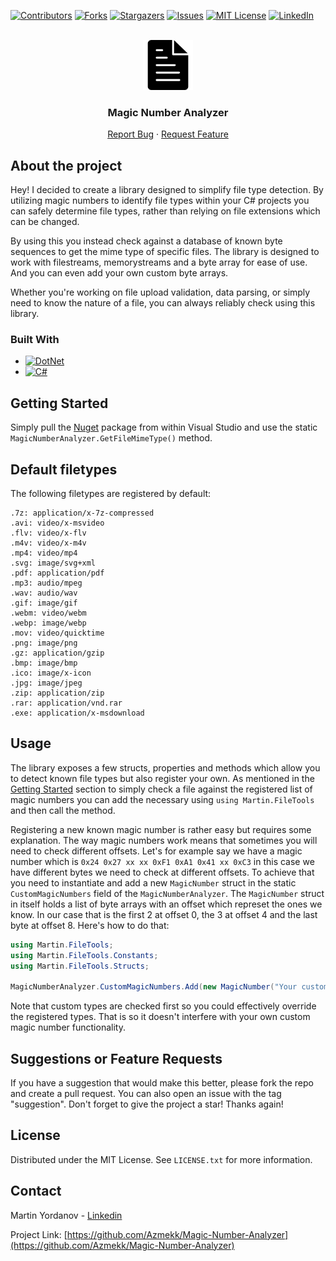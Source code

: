 <a name="readme-top"></a>

[![Contributors][contributors-shield]][contributors-url]
[![Forks][forks-shield]][forks-url]
[![Stargazers][stars-shield]][stars-url]
[![Issues][issues-shield]][issues-url]
[![MIT License][license-shield]][license-url]
[![LinkedIn][linkedin-shield]][linkedin-url]

<!-- PROJECT LOGO -->
<br />
<div align="center">
  <a href="https://github.com/Azmekk/Magic-Number-Analyzer">
    <img src="images/file-black-icon.png" alt="Logo" width="80" height="80">
  </a>

  <h3 align="center">Magic Number Analyzer</h3>

  <p align="center">
    <a href="https://github.com/Azmekk/Magic-Number-Analyzer/issues">Report Bug</a>
    ·
    <a href="https://github.com/Azmekk/Magic-Number-Analyzer/issues">Request Feature</a>
  </p>
</div>



<!-- ABOUT THE PROJECT -->
## About the project

Hey! I decided to create a library designed to simplify file type detection. By utilizing magic numbers to identify file types within your C# projects you can safely determine file types,
rather than relying on file extensions which can be changed. 

By using this you instead check against a database of known byte sequences to get the mime type of specific files. The library is designed to work with filestreams, memorystreams and a byte array for ease of use. And you can even add your own custom byte arrays.

Whether you're working on file upload validation, data parsing, or simply need to know the nature of a file, you can always reliably check using this library.



### Built With

* [![DotNet][.Net]][.Net-url]
* [![C#][CSharp]][CSharp-url]



<!-- GETTING STARTED -->
## Getting Started

Simply pull the [Nuget](https://www.nuget.org/packages/Martin.FileTools.MagicNumberAnalyzer) package from within Visual Studio and use the static `MagicNumberAnalyzer.GetFileMimeType()` method.

## Default filetypes

The following filetypes are registered by default:

```
.7z: application/x-7z-compressed
.avi: video/x-msvideo
.flv: video/x-flv
.m4v: video/x-m4v
.mp4: video/mp4
.svg: image/svg+xml
.pdf: application/pdf
.mp3: audio/mpeg
.wav: audio/wav
.gif: image/gif
.webm: video/webm
.webp: image/webp
.mov: video/quicktime
.png: image/png
.gz: application/gzip
.bmp: image/bmp
.ico: image/x-icon
.jpg: image/jpeg
.zip: application/zip
.rar: application/vnd.rar
.exe: application/x-msdownload
```

<!-- USAGE EXAMPLES -->
## Usage

The library exposes a few structs, properties and methods which allow you to detect known file types but also register your own. As mentioned in the <a href="#getting-started">Getting Started</a> section to simply check a file against the registered list of magic numbers you can add the necessary using `using Martin.FileTools` and then call the method.

Registering a new known magic number is rather easy but requires some explanation. The way magic numbers work means that sometimes you will need to check different offsets. Let's for example say we have a magic number which is `0x24 0x27 xx xx 0xF1 0xA1 0x41 xx 0xC3` in this case we have different bytes we need to check at different offsets.
To achieve that you need to instantiate and add a new `MagicNumber` struct in the static `CustomMagicNumbers` field of the `MagicNumberAnalyzer`. The `MagicNumber` struct in itself holds a list of byte arrays with an offset which represet the ones we know. In our case that is the first 2 at offset 0, the 3 at offset 4 and the last byte at offset 8. Here's how to do that:

```cs
using Martin.FileTools;
using Martin.FileTools.Constants;
using Martin.FileTools.Structs;

MagicNumberAnalyzer.CustomMagicNumbers.Add(new MagicNumber("Your custom mime type", [new([0x24, 0x27], 0), [new([0xF1, 0xA1, 0x41], 4), [new([0xC3], 8)]));
```

Note that custom types are checked first so you could effectively override the registered types. That is so it doesn't interfere with your own custom magic number functionality.



<!-- CONTRIBUTING -->
## Suggestions or Feature Requests

If you have a suggestion that would make this better, please fork the repo and create a pull request. You can also open an issue with the tag "suggestion".
Don't forget to give the project a star! Thanks again!



<!-- LICENSE -->
## License

Distributed under the MIT License. See `LICENSE.txt` for more information.


<!-- CONTACT -->
## Contact

Martin Yordanov - [Linkedin](https://www.linkedin.com/in/martin-y/)

Project Link: [https://github.com/Azmekk/Magic-Number-Analyzer](https://github.com/Azmekk/Magic-Number-Analyzer)



<!-- MARKDOWN LINKS & IMAGES -->
<!-- https://www.markdownguide.org/basic-syntax/#reference-style-links -->
[contributors-shield]: https://img.shields.io/github/contributors/Azmekk/Magic-Number-Analyzer.svg?style=for-the-badge
[contributors-url]: https://github.com/Azmekk/Magic-Number-Analyzer/graphs/contributors
[forks-shield]: https://img.shields.io/github/forks/Azmekk/Magic-Number-Analyzer.svg?style=for-the-badge
[forks-url]: https://github.com/Azmekk/Magic-Number-Analyzer/network/members
[stars-shield]: https://img.shields.io/github/stars/Azmekk/Magic-Number-Analyzer.svg?style=for-the-badge
[stars-url]: https://github.com/Azmekk/Magic-Number-Analyzer/stargazers
[issues-shield]: https://img.shields.io/github/issues/Azmekk/Magic-Number-Analyzer.svg?style=for-the-badge
[issues-url]: https://github.com/Azmekk/Magic-Number-Analyzer/issues
[license-shield]: https://img.shields.io/github/license/Azmekk/Magic-Number-Analyzer.svg?style=for-the-badge
[license-url]: https://github.com/Azmekk/Magic-Number-Analyzer/blob/master/LICENSE.txt
[linkedin-shield]: https://img.shields.io/badge/-LinkedIn-black.svg?style=for-the-badge&logo=linkedin&colorB=555
[linkedin-url]: https://linkedin.com/in/Martin-Y
[.Net]: https://img.shields.io/badge/.NET-5C2D91?style=for-the-badge&logo=.net&logoColor=white
[.Net-url]: https://dotnet.microsoft.com/
[CSharp]: https://img.shields.io/badge/c%23-%23239120.svg?style=for-the-badge&logo=csharp&logoColor=whit
[CSharp-Url]: https://learn.microsoft.com/en-us/dotnet/csharp/
